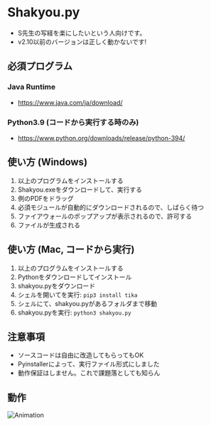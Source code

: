 # Shakyou.py

- S先生の写経を楽にしたいという人向けです。
- v2.10以前のバージョンは正しく動かないです!

## 必須プログラム

### Java Runtime
 - https://www.java.com/ja/download/

### Python3.9 (コードから実行する時のみ)
 - https://www.python.org/downloads/release/python-394/


## 使い方 (Windows)

1. 以上のプログラムをインストールする
2. Shakyou.exeをダウンロードして、実行する
3. 例のPDFをドラッグ
4. 必須モジュールが自動的にダウンロードされるので、しばらく待つ
5. ファイアウォールのポップアップが表示されるので、許可する
6. ファイルが生成される

## 使い方 (Mac, コードから実行)

1. 以上のプログラムをインストールする
2. Pythonをダウンロードしてインストール
3. shakyou.pyをダウンロード
4. シェルを開いてを実行: `pip3 install tika`
5. シェルにて、shakyou.pyがあるフォルダまで移動
6. shakyou.pyを実行: `python3 shakyou.py`

## 注意事項

- ソースコードは自由に改造してもらってもOK
- Pyinstallerによって、実行ファイル形式にしました
- 動作保証はしません。これで課題落としても知らん

## 動作

![Animation](https://user-images.githubusercontent.com/31305419/115968455-09d97380-a573-11eb-99cc-04e24255af3a.gif)


